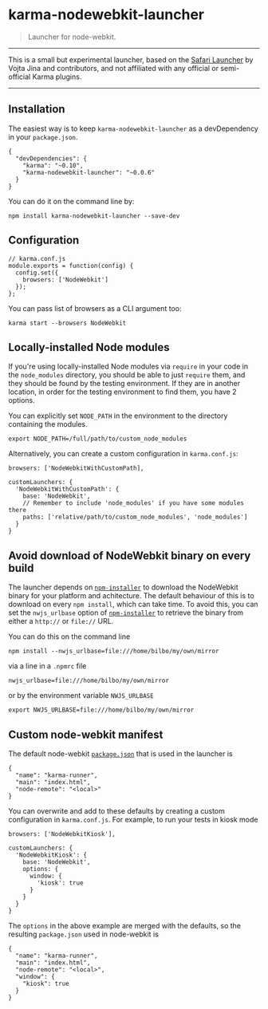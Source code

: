 # karma-nodewebkit-launcher

> Launcher for node-webkit. 

---

This is a small but experimental launcher, based on the [Safari Launcher](https://github.com/karma-runner/karma-safari-launcher) by Vojta Jina and contributors, and not affiliated with any official or semi-official Karma plugins.

---


## Installation

The easiest way is to keep `karma-nodewebkit-launcher` as a devDependency in your `package.json`.


    {
      "devDependencies": {
        "karma": "~0.10",
        "karma-nodewebkit-launcher": "~0.0.6"
      }
    }


You can do it on the command line by:

    npm install karma-nodewebkit-launcher --save-dev

## Configuration

    // karma.conf.js
    module.exports = function(config) {
      config.set({
        browsers: ['NodeWebkit']
      });
    };


You can pass list of browsers as a CLI argument too:

    karma start --browsers NodeWebkit

## Locally-installed Node modules

If you're using locally-installed Node modules via `require` in your code in the `node_modules` directory, you should be able to just `require` them, and they should be found by the testing environment. If they are in another location, in order for the testing environment to find them, you have 2 options.

You can explicitly set `NODE_PATH` in the environment to the directory containing the modules.

    export NODE_PATH=/full/path/to/custom_node_modules

Alternatively, you can create a custom configuration in `karma.conf.js`:

    browsers: ['NodeWebkitWithCustomPath],

    customLaunchers: {
      'NodeWebkitWithCustomPath': {
        base: 'NodeWebkit',
        // Remember to include 'node_modules' if you have some modules there
        paths: ['relative/path/to/custom_node_modules', 'node_modules']
      }
    } 
    
## Avoid download of NodeWebkit binary on every build

The launcher depends on [`npm-installer`](https://github.com/nwjs/npm-installer) to download the NodeWebkit binary for your platform and achitecture. The default behaviour of this is to download on every `npm install`, which can take time. To avoid this, you can set the `nwjs_urlbase` option of [`npm-installer`](https://github.com/nwjs/npm-installer) to retrieve the binary from either a `http://` or `file://` URL.

You can do this on the command line

    npm install --nwjs_urlbase=file:///home/bilbo/my/own/mirror

via a line in a `.npmrc` file

    nwjs_urlbase=file:///home/bilbo/my/own/mirror

or by the environment variable `NWJS_URLBASE`

    export NWJS_URLBASE=file:///home/bilbo/my/own/mirror

## Custom node-webkit manifest

The default node-webkit [`package.json`](https://github.com/rogerwang/node-webkit/wiki/Manifest-format) that is used in the launcher is

    {
      "name": "karma-runner",
      "main": "index.html",
      "node-remote": "<local>"
    }
    
You can overwrite and add to these defaults by creating a custom configuration in `karma.conf.js`. For example, to run your tests in kiosk mode

    browsers: ['NodeWebkitKiosk'],

    customLaunchers: {
      'NodeWebkitKiosk': {
        base: 'NodeWebkit',
        options: {
          window: {
            'kiosk': true
          }
        }
      }
    }

The `options` in the above example are merged with the defaults, so the resulting `package.json` used in node-webkit is

    {
      "name": "karma-runner",
      "main": "index.html",
      "node-remote": "<local>",
      "window": {
        "kiosk": true
      }
    }



